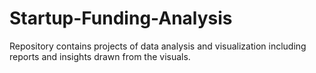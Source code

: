 # Startup-Funding-Analysis
Repository contains projects of data analysis and visualization including reports and insights drawn from the visuals.

